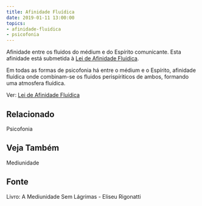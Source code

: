 ```yaml
---
title: Afinidade Fluídica
date: 2019-01-11 13:00:00
topics: 
- afinidade-fluidica
- psicofonia
---
```


Afinidade entre os fluidos do médium e do Espírito comunicante. Esta afinidade
está submetida à [Lei de Afinidade Fluídica](/leis/afinidade-fluidica).

Em todas as formas de psicofonia há entre o médium e o Espírito, afinidade
fluídica onde combinam-se os fluidos perispíriticos de ambos, formando uma
atmosfera fluídica.

Ver: [Lei de Afinidade Fluídica](/leis/afinidade-fluidica)

## Relacionado
Psicofonia

## Veja Também
Mediunidade

## Fonte
Livro: A Mediunidade Sem Lágrimas -  Eliseu Rigonatti
